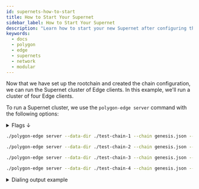```yaml
---
id: supernets-how-to-start
title: How to Start Your Supernet
sidebar_label: How to Start Your Supernet
description: "Learn how to start your new Supernet after configuring the genesis workflow."
keywords:
  - docs
  - polygon
  - edge
  - supernets
  - network
  - modular
---
```


Now that we have set up the rootchain and created the chain configuration, we can run the Supernet cluster of Edge clients. In this example, we'll run a cluster of four Edge clients.

To run a Supernet cluster, we use the `polygon-edge server` command with the following options:

<details>
<summary>Flags ↓</summary>

| Flag                             | Description                                                                                                                                 | Example                                    |
|----------------------------------|---------------------------------------------------------------------------------------------------------------------------------------------|--------------------------------------------|
| `--access-control-allow-origins` | The CORS header indicating whether any JSON-RPC response can be shared with the specified origin.                                           | `--access-control-allow-origins "*"`       |
| `--block-gas-target`             | The target block gas limit for the chain.                                                                                                   | `--block-gas-target "0x0"`                 |
| `--chain`                        | The genesis file used for starting the chain.                                                                                               | `--chain "./genesis.json"`                 |
| `--config`                       | The path to the CLI config.                                                                                                                 | `--config "/path/to/config.json"`          |
| `--data-dir`                     | The data directory used for storing Polygon Edge client data.                                                                               | `--data-dir "/path/to/data-dir"`           |
| `--dns`                          | The host DNS address which can be used by a remote peer for connection.                                                                     | `--dns "example.com"`                      |
| `--grpc-address`                 | The GRPC interface.                                                                                                                         | `--grpc-address "127.0.0.1:9632"`          |
| `--json-rpc-batch-request-limit` | Max length to be considered when handling JSON-RPC batch requests.                                                                          | `--json-rpc-batch-request-limit 20`        |
| `--json-rpc-block-range-limit`   | Max block range to be considered when executing JSON-RPC requests that consider fromBlock/toBlock values.                                   | `--json-rpc-block-range-limit 1000`        |
| `--jsonrpc`                      | The JSON-RPC interface.                                                                                                                     | `--jsonrpc "0.0.0.0:8545"`                 |
| `--libp2p`                       | The address and port for the libp2p service.                                                                                                | `--libp2p "127.0.0.1:1478"`                |
| `--log-level`                    | The log level for console output.                                                                                                           | `--log-level "INFO"`                       |
| `--log-to`                       | Write all logs to the file at specified location instead of writing them to console.                                                        |` --log-to "/path/to/log-file.log"`         |
| `--max-enqueued`                 | Maximum number of enqueued transactions per account.                                                                                        | `--max-enqueued 128`                       |
| `--max-inbound-peers`            | The client's max number of inbound peers allowed.                                                                                           | `--max-inbound-peers 32`                   |
| `--max-outbound-peers`           | The client's max number of outbound peers allowed.                                                                                          | `--max-outbound-peers 8`                   |
| `--max-peers`                    | The client's max number of peers allowed.                                                                                                   | `--max-peers 40`                           |
| `--max-slots`                    | Maximum slots in the pool.                                                                                                                  | `--max-slots 4096`                         |
| `--nat`                          | The external IP address without port, as can be seen by peers.                                                                              | `--nat "203.0.113.1"`                      |
| `--no-discover`                  | Prevent the client from discovering other peers.                                                                                            | `--no-discover`                            |
| `--num-block-confirmations`      | Minimal number of child blocks required for the parent block to be considered final.                                                        | `--num-block-confirmations 64`             |
| `--price-limit`                  | The minimum gas price limit to enforce for acceptance into the pool.                                                                        | `--price-limit 0`                          |
| `--prometheus`                   | The address and port for the Prometheus instrumentation service. If only port is defined, it will bind to all available network interfaces. |`--prometheus 0.0.0.0:9090`                 |
| `--relayer`                      | Start the state sync relayer service. PolyBFT only.                                                                                         |                                            |
| `--restore`                      | The path to the archive blockchain data to restore on initialization.                                                                       | `--restore /path/to/archive`               |
| `--seal`                         | The flag indicating that the client should seal blocks.                                                                                     |                                            |
| `--secrets-config`               | The path to the SecretsManager config file. Used for Hashicorp Vault. If omitted, the local FS secrets manager is used.                     | `--secrets-config /path/to/secrets/config` |

**Global Flags:**

| Flag      | Description                                     | Example           |
|-----------|-------------------------------------------------|-------------------|
| `--json`  | Get all outputs in JSON format (default false). | `--json`          |

</details>

  ```bash
  ./polygon-edge server --data-dir ./test-chain-1 --chain genesis.json --grpc-address :5001 --libp2p :30301 --jsonrpc :10001 --seal --log-level DEBUG

  ./polygon-edge server --data-dir ./test-chain-2 --chain genesis.json --grpc-address :5002 --libp2p :30302 --jsonrpc :10002 --seal --log-level DEBUG

  ./polygon-edge server --data-dir ./test-chain-3 --chain genesis.json --grpc-address :5003 --libp2p :30303 --jsonrpc :10003 --seal --log-level DEBUG

  ./polygon-edge server --data-dir ./test-chain-4 --chain genesis.json --grpc-address :5004 --libp2p :30304 --jsonrpc :10004 --seal --log-level DEBUG
  ```

<details>
<summary>Dialing output example</summary>

  ```bash
  [ROOTCHAIN FUND]
  Validator (address) = 0x0D09C4A285fdde3D6e5aD5DE819E3478554646D3
  Transaction (hash)  = 0xb587d3fa31f8bc59ecc807145d95d76a454967e28223d0f3b82abdd6bd84c043

  [ROOTCHAIN FUND]
  Validator (address) = 0x30aC45469E94DE3645Eb4D8Ce102a3092ee76157
  Transaction (hash)  = 0x3e9b26da5e89aa8ca2b4935ce35ddedc1f8d9b37c56d5eb0f040787aa84a3bcb

  [ROOTCHAIN FUND]
  Validator (address) = 0x9E1bFa593cAcD77BfcF9a8Dda0462da251566ae0
  Transaction (hash)  = 0x1aa158ed2ba1e8ec98b1f4fd649c9a499b72c58a48b1a1dd9978ee16cc7fb741

  [ROOTCHAIN FUND]
  Validator (address) = 0x82e3D3e4222Cc872C5552363c86287B796312E27
  Transaction (hash)  = 0xd51e7f8b69071f88b5f7870c31c6942ed78c5c48f88594ed135f096b5f17a540
  ```

</details>
